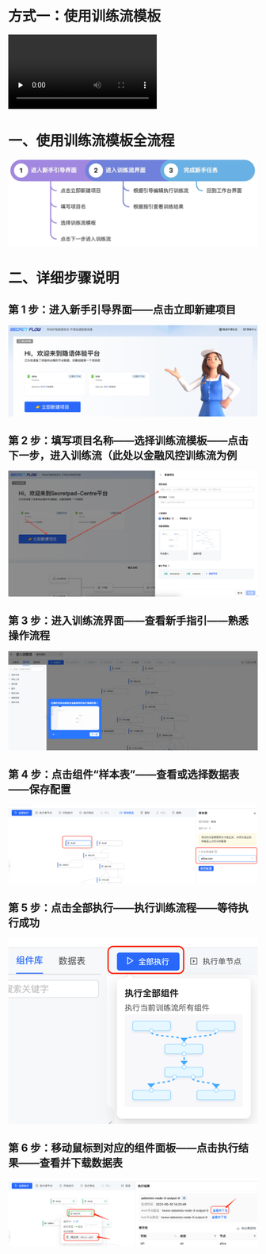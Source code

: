 # 方式一：使用训练流模板

<video id="video" controls="" preload="none">
<source id="mp4" src="https://secretflow-public.oss-cn-hangzhou.aliyuncs.com/tutorial-video/pipeline_template.mp4" type="video/mp4">
</video>

# 一、使用训练流模板全流程

![Process](../../imgs/process.jpeg)

# 二、详细步骤说明

## 第 1 步：进入新手引导界面——点击立即新建项目

![Step1](../../imgs/step1.png)

## 第 2 步：填写项目名称——选择训练流模板——点击下一步，进入训练流（此处以金融风控训练流为例

![Step2](../../imgs/step2.png)

## 第 3 步：进入训练流界面——查看新手指引——熟悉操作流程

![Step3](../../imgs/step3.png)

## 第 4 步：点击组件“样本表”——查看或选择数据表——保存配置

![Step4](../../imgs/step4.png)

## 第 5 步：点击全部执行——执行训练流程——等待执行成功

![Step5](../../imgs/step5.png)

## 第 6 步：移动鼠标到对应的组件面板——点击执行结果——查看并下载数据表

![Step6](../../imgs/step6.png)